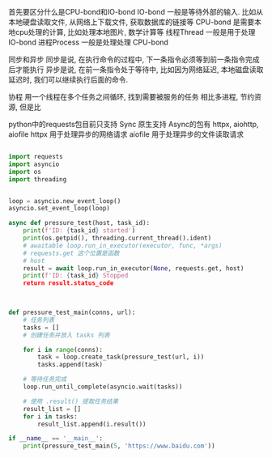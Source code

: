 首先要区分什么是CPU-bond和IO-bond
IO-bond 一般是等待外部的输入. 比如从本地硬盘读取文件, 从网络上下载文件, 获取数据库的链接等
CPU-bond 是需要本地cpu处理的计算, 比如处理本地图片, 数学计算等
线程Thread 一般是用于处理 IO-bond
进程Process 一般是处理处理 CPU-bond

同步和异步
同步是说, 在执行命令的过程中, 下一条指令必须等到前一条指令完成后才能执行
异步是说, 在前一条指令处于等待中, 比如因为网络延迟, 本地磁盘读取延迟时, 我们可以继续执行后面的命令. 

协程
用一个线程在多个任务之间循环, 找到需要被服务的任务
相比多进程, 节约资源, 但是比

python中的requests包目前只支持 Sync
原生支持 Async的包有 httpx, aiohttp, aiofile 
httpx 用于处理异步的网络请求
aiofile 用于处理异步的文件读取请求



```python

import requests
import asyncio
import os
import threading


loop = asyncio.new_event_loop()
asyncio.set_event_loop(loop)

async def pressure_test(host, task_id):
	print(f'ID: {task_id} started')
	print(os.getpid(), threading.current_thread().ident)
	# awaitable loop.run_in_executor(executor, func, *args)
	# requests.get 这个位置是函数
	# host
	result = await loop.run_in_executor(None, requests.get, host)
	print(f'ID: {task_id} Stopped
	return result.status_code


		  
def pressure_test_main(conns, url):
	# 任务列表
	tasks = []
	# 创建任务并放入 tasks 列表

	for i in range(conns):
		task = loop.create_task(pressure_test(url, i))
		tasks.append(task)

	# 等待任务完成
	loop.run_until_complete(asyncio.wait(tasks))

	# 使用 .result() 提取任务结果
	result_list = []
	for i in tasks:
		result_list.append(i.result())

if __name__ == '__main__':
	print(pressure_test_main(5, 'https://www.baidu.com'))
	

```